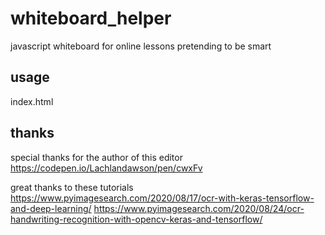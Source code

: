 # whiteboard_helper
javascript whiteboard for online lessons pretending to be smart

## usage
index.html

## thanks
special thanks for the author of this editor
https://codepen.io/Lachlandawson/pen/cwxFv

great thanks to these tutorials
https://www.pyimagesearch.com/2020/08/17/ocr-with-keras-tensorflow-and-deep-learning/
https://www.pyimagesearch.com/2020/08/24/ocr-handwriting-recognition-with-opencv-keras-and-tensorflow/
